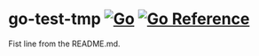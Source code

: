 # go-test-tmp [![Go](https://github.com/anatolym/go-test-tmp/actions/workflows/go.yml/badge.svg)](https://github.com/anatolym/go-test-tmp/actions/workflows/go.yml) [![Go Reference](https://pkg.go.dev/badge/github.com/anatolym/go-test-tmp.svg)](https://pkg.go.dev/github.com/anatolym/go-test-tmp)

Fist line from the README.md.
